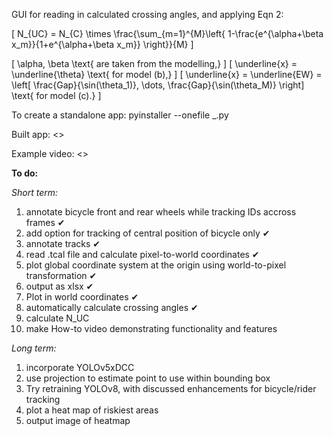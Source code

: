 GUI for reading in calculated crossing angles, and applying Eqn 2:


\[ N_{UC} = N_{C} \times \frac{\sum_{m=1}^{M}\left\{ 1-\frac{e^{\alpha+\beta x_m}}{1+e^{\alpha+\beta x_m}} \right\}}{M} \]

\[ \alpha, \beta \text{ are taken from the modelling,} \]
\[ \underline{x} = \underline{\theta} \text{ for model (b),} \]
\[ \underline{x} = \underline{EW} = \left[ \frac{Gap}{\sin(\theta_1)}, \dots, \frac{Gap}{\sin(\theta_M)} \right] \text{ for model (c).} \]




To create a standalone app: pyinstaller --onefile _.py

Built app: <>

Example video: <>


**To do:**

_Short term:_
1. annotate bicycle front and rear wheels while tracking IDs accross frames ✔
2. add option for tracking of central position of bicycle only ✔
3. annotate tracks ✔
4. read .tcal file and calculate pixel-to-world coordinates ✔
5. plot global coordinate system at the origin using world-to-pixel transformation ✔
6. output as xlsx ✔
7. Plot in world coordinates ✔
9. automatically calculate crossing angles ✔
10. calculate N_UC
11. make How-to video demonstrating functionality and features


_Long term:_
1. incorporate YOLOv5xDCC
2. use projection to estimate point to use within bounding box
3. Try retraining YOLOv8, with discussed enhancements for bicycle/rider tracking
4. plot a heat map of riskiest areas
5. output image of heatmap
